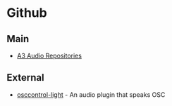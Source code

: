 # Github
## Main
- [A3 Audio Repositories](https://github.com/a3-audio)
## External
- [osccontrol-light](https://github.com/drlight-code/osccontrol-light) - An audio plugin that speaks OSC
